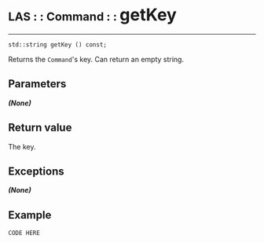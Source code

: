 # <span style="font-size:smaller;">LAS : : Command : : </span><span style="font-size:larger;">getKey</span>

***

```
std::string getKey () const;
```

Returns the `Command`'s key. Can return an empty string.

## Parameters
***(None)***

## Return value
The key.

## Exceptions
***(None)***


## Example
```
CODE HERE
```
